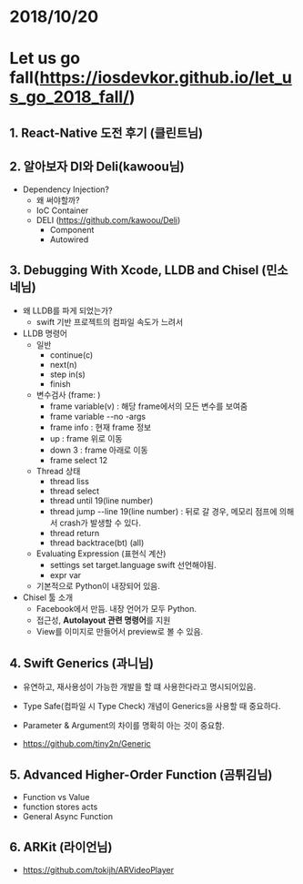 # 2018/10/20

# Let us go fall(https://iosdevkor.github.io/let_us_go_2018_fall/)

## 1. React-Native 도전 후기 (클린트님)

## 2. 알아보자 DI와 Deli(kawoou님)

- Dependency Injection?
  - 왜 써야할까? 
  - IoC Container
  - DELI (https://github.com/kawoou/Deli)
    - Component 
    - Autowired

## 3. Debugging With Xcode, LLDB and Chisel (민소네님)

- 왜 LLDB를 파게 되었는가?
  - swift 기반 프로젝트의 컴파일 속도가 느려서
- LLDB 명령어
  - 일반
    - continue(c)
    - next(n)
    - step in(s)
    - finish
  - 변수검사 (frame: )
    - frame variable(v) : 해당 frame에서의 모든 변수를 보여줌
    - frame variable --no -args 
    - frame info : 현재 frame 정보
    - up : frame 위로 이동
    - down 3 : frame 아래로 이동
    - frame select 12
  - Thread 상태
    - thread liss
    - thread select 
    - thread until  19(line number)
    - thread jump --line 19(line number) : 뒤로 갈 경우, 메모리 점프에 의해서 crash가 발생할 수 있다.
    - thread return 
    - thread backtrace(bt) (all)
  - Evaluating Expression (표현식 계산)
    - settings set target.language swift 선언해야됨.
    - expr var
  - 기본적으로 Python이 내장되어 있음.
- Chisel 툴 소개
  - Facebook에서 만듬. 내장 언어가 모두 Python.
  - 접근성, **Autolayout 관련 명령어**를 지원
  - View를 이미지로 만들어서 preview로 볼 수 있음.

## 4. Swift Generics (과니님)

- 유연하고, 재사용성이 가능한 개발을 할 떄 사용한다라고 명시되어있음.
- Type Safe(컴파일 시 Type Check) 개념이 Generics을 사용할 때 중요하다.

- Parameter & Argument의 차이를 명확히 아는 것이 중요함.
- https://github.com/tiny2n/Generic

## 5. Advanced Higher-Order Function (곰튀김님)

- Function vs Value
- function stores acts
- General Async Function

## 6. ARKit (라이언님)

- https://github.com/tokijh/ARVideoPlayer